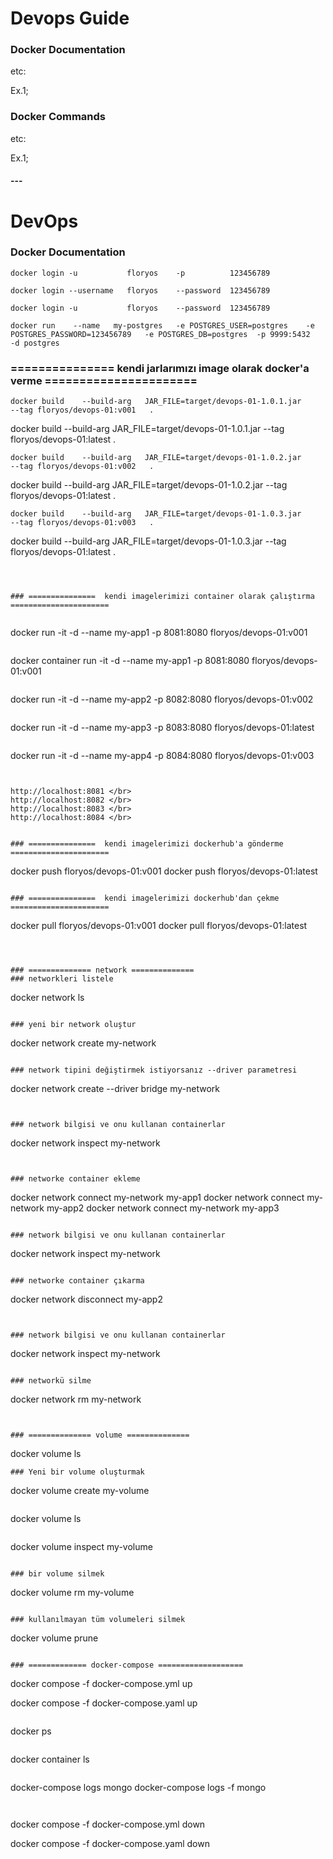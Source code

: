 # Devops Guide

### Docker Documentation

etc:

Ex.1;

### Docker Commands

etc:

Ex.1;


#### --- ###

# DevOps

### Docker Documentation


```
docker login -u           floryos    -p          123456789

docker login --username   floryos    --password  123456789

docker login -u           floryos    --password  123456789

```

```
docker run    --name   my-postgres   -e POSTGRES_USER=postgres    -e POSTGRES_PASSWORD=123456789   -e POSTGRES_DB=postgres  -p 9999:5432    -d postgres
```


### ===============  kendi jarlarımızı image olarak docker'a verme  ======================

```
docker build    --build-arg   JAR_FILE=target/devops-01-1.0.1.jar      --tag floryos/devops-01:v001   .
```
docker build    --build-arg   JAR_FILE=target/devops-01-1.0.1.jar      --tag floryos/devops-01:latest   .
```
docker build    --build-arg   JAR_FILE=target/devops-01-1.0.2.jar      --tag floryos/devops-01:v002   .
```
docker build    --build-arg   JAR_FILE=target/devops-01-1.0.2.jar      --tag floryos/devops-01:latest   .
```
docker build    --build-arg   JAR_FILE=target/devops-01-1.0.3.jar      --tag floryos/devops-01:v003   .
```
docker build    --build-arg   JAR_FILE=target/devops-01-1.0.3.jar      --tag floryos/devops-01:latest   .
```



### ===============  kendi imagelerimizi container olarak çalıştırma ======================


```
docker           run       -it     -d           --name my-app1         -p 8081:8080                      floryos/devops-01:v001
```

```
docker container run       -it     -d           --name my-app1         -p 8081:8080                      floryos/devops-01:v001
```

```
docker  run       -it     -d           --name my-app2         -p 8082:8080                      floryos/devops-01:v002
```

```
docker  run       -it     -d           --name my-app3         -p 8083:8080                      floryos/devops-01:latest
```

```
docker  run       -it     -d           --name my-app4         -p 8084:8080                      floryos/devops-01:v003
```


http://localhost:8081 </br>
http://localhost:8082 </br>
http://localhost:8083 </br>
http://localhost:8084 </br>


### ===============  kendi imagelerimizi dockerhub'a gönderme  ======================
```
docker push floryos/devops-01:v001
docker push floryos/devops-01:latest
```

### ===============  kendi imagelerimizi dockerhub'dan çekme  ======================
```
docker pull floryos/devops-01:v001
docker pull floryos/devops-01:latest
```



### ============== network ==============
### networkleri listele

```
docker network ls
```

### yeni bir network oluştur
```
docker network create my-network
```

### network tipini değiştirmek istiyorsanız --driver parametresi
```
docker network create --driver bridge my-network
```


### network bilgisi ve onu kullanan containerlar
```
docker network inspect my-network
```


### networke container ekleme
```
docker network connect my-network my-app1
docker network connect my-network my-app2
docker network connect my-network my-app3
```

### network bilgisi ve onu kullanan containerlar
```
docker network inspect my-network
```

### networke container çıkarma
```
docker network disconnect my-app2
```


### network bilgisi ve onu kullanan containerlar
```
docker network inspect my-network
```

### networkü silme
```
docker network rm my-network
```


### ============== volume ==============
```
docker volume ls
```
### Yeni bir volume oluşturmak
```
docker volume create my-volume
```

```
docker volume ls
```

```
docker volume inspect my-volume
```

### bir volume silmek
```
docker volume rm my-volume
```

### kullanılmayan tüm volumeleri silmek
```
docker volume prune
```

### ============= docker-compose ===================
```
docker compose -f docker-compose.yml up

docker compose -f docker-compose.yaml up
```

```
docker ps
```

```
docker container ls
```

```
docker-compose logs mongo
docker-compose logs -f  mongo
```


```
docker compose -f docker-compose.yml down

docker compose -f docker-compose.yaml down
```